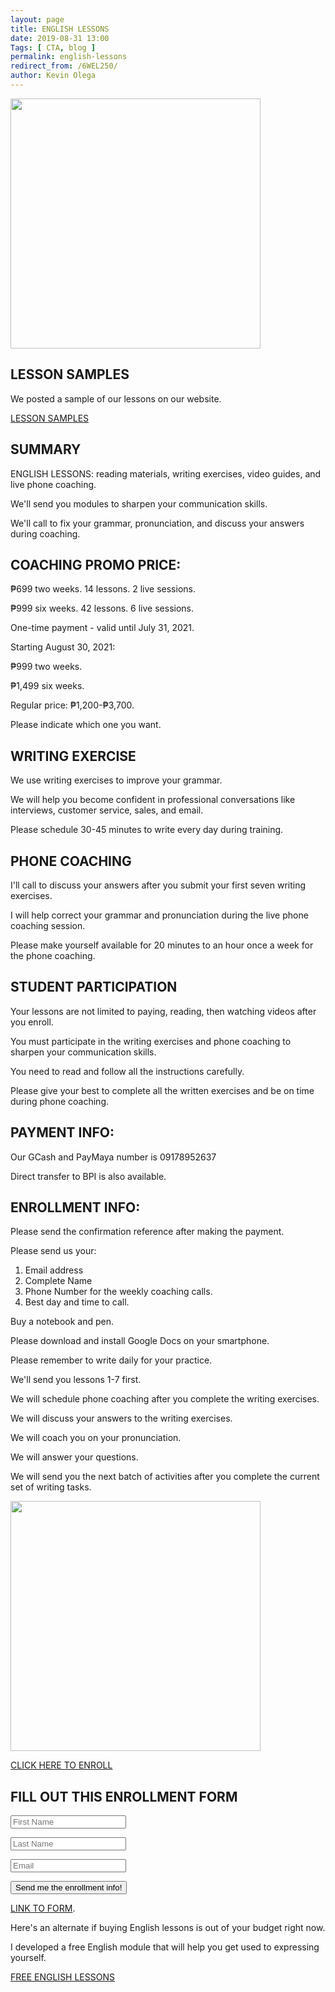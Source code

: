 ```yaml
--- 
layout: page 
title: ENGLISH LESSONS
date: 2019-08-31 13:00
Tags: [ CTA, blog ]
permalink: english-lessons
redirect_from: /6WEL250/ 
author: Kevin Olega 
--- 
```

<img src="{{ site.url }}/assets/img/Affordable-English-Lessons.png" width="400">

## LESSON SAMPLES

We posted a sample of our lessons on our website.

[LESSON SAMPLES](https://callcentertrainingtips.com/videos)

## SUMMARY

ENGLISH LESSONS: reading materials, writing exercises, video guides, and live phone coaching.

We'll send you modules to sharpen your communication skills.

We'll call to fix your grammar, pronunciation, and discuss your answers during coaching.


## COACHING PROMO PRICE:

₱699 two weeks. 14 lessons. 2 live sessions. 

₱999 six weeks. 42 lessons. 6 live sessions.

One-time payment - valid until July 31, 2021.

Starting August 30, 2021:

₱999 two weeks.

₱1,499 six weeks.

Regular price: ₱1,200-₱3,700.

Please indicate which one you want.

## WRITING EXERCISE

We use writing exercises to improve your grammar.

We will help you become confident in professional conversations like interviews, customer service, sales, and email.

Please schedule 30-45 minutes to write every day during training.

## PHONE COACHING

I'll call to discuss your answers after you submit your first seven writing exercises.

I will help correct your grammar and pronunciation during the live phone coaching session.

Please make yourself available for 20 minutes to an hour once a week for the phone coaching.

## STUDENT PARTICIPATION

Your lessons are not limited to paying, reading, then watching videos after you enroll.

You must participate in the writing exercises and phone coaching to sharpen your communication skills.

You need to read and follow all the instructions carefully.

Please give your best to complete all the written exercises and be on time during phone coaching.

## PAYMENT INFO:

Our GCash and PayMaya number is 09178952637

Direct transfer to BPI is also available.

## ENROLLMENT INFO:

Please send the confirmation reference after making the payment.

Please send us your:

1. Email address
2. Complete Name
3. Phone Number for the weekly coaching calls.
4. Best day and time to call. 

Buy a notebook and pen.

Please download and install Google Docs on your smartphone.

Please remember to write daily for your practice.

We'll send you lessons 1-7 first.

We will schedule phone coaching after you complete the writing exercises.

We will discuss your answers to the writing exercises.

We will coach you on your pronunciation.

We will answer your questions.

We will send you the next batch of activities after you complete the current set of writing tasks.

<img src="{{ site.url }}/assets/img/2020-07-01-three-hundred.png" width="400">

[CLICK HERE TO ENROLL](https://www.facebook.com/callcentertrainingtips/)

## FILL OUT THIS ENROLLMENT FORM

<form method="post" action="https://sendfox.com/form/1dqx00/mpykvy" class="sendfox-form" id="mpykvy" data-async="true" data-recaptcha="true">
<p><input type="text" placeholder="First Name" name="first_name" required /></p>
<p><input type="text" placeholder="Last Name" name="last_name" required /></p>
<p><input type="email" placeholder="Email" name="email" required /></p>
<!-- no botz please -->
<div style="position: absolute; left: -5000px;" aria-hidden="true"><input type="text" name="a_password" tabindex="-1" value="" autocomplete="off" /></div>
<p><button type="submit">Send me the enrollment info!</button></p>
</form>
<script src="https://sendfox.com/js/form.js"></script>
			

[LINK TO FORM](https://sendfox.com/lp/1wrowj).

Here's an alternate if buying English lessons is out of your budget right now.

I developed a free English module that will help you get used to expressing yourself.

<a href="https://sendfox.com/lp/10wpzx" class="button focus">FREE ENGLISH LESSONS</a>